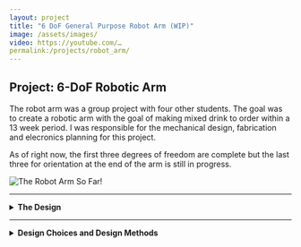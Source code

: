 ```yaml
---
layout: project
title: "6 DoF General Purpose Robot Arm (WIP)"
image: /assets/images/
video: https://youtube.com/…
permalink:/projects/robot_arm/
---
```


## Project: 6-DoF Robotic Arm
The robot arm was a group project with four other students. 
The goal was to create a robotic arm with the goal of making mixed drink to order within a 13 week period. 
I was responsible for the mechanical design, fabrication and elecronics planning for this project.

As of right now, the first three degrees of freedom are complete but the last three for orientation at the end of the arm is still in progress. 

![The Robot Arm So Far!](/assets/images/Robot-Arm.png)

---

<details>
  <summary><strong>The Design</strong></summary>

## Design Goals
The following were some goals that were determined before the design phase:
- The robot shall be compatible with ROS2
- The robot should be capable of moving from one end point to the other within one second
- The robot should be capable of holding and moving a 2 pound payload at the end of the arm
- Robot parts shall be manufacturable in house or purchaseable online
- The Robot should have a workspace of 6 feet accross

## Subsystems

The robot arm is divided into two subsystems, the positional subsystem and the orientation subsystems. Where the positional is a 3DoF articulated robot and the orientation subsystem is a quaternion wrist (WIP).

</details>

---

<details>
  <summary><strong>Design Choices and Design Methods</strong></summary>

## Electronics
Since the time frame was quite short, many decisions were make quickly although they may not have been the most optimal choice in hindsight. 

We chose to use FRC motors and controllers because they are readily available, come with many complementary components that accelerate prototyping, and provide substantial torque without the need for industrial-grade motors.

We also believed that using CAN communication with the FRC motor controllers would give us greater flexibility in system integration and control.

The following is the rough schematic we followed for the electronics of the robot:

![The Electronics Schematic!](/assets/images/Electronics-Schematic.png)


## Gearbox Sizing
Although the motors were fairly strong, a gearbox was still required to reach the desired output torque and protect upstream electronics from burning out. 

Torque and RPM at peak power were used, assuming the motor would operate near this point under load.

The reduction was calculated based on the goal of traveling from endpoint to endpoint in under one second.

A 20% margin was added to the peak rpm then divided by the desired 60 rpm resulting in a 187:1 desired gear reduction. The reduction on the actual robot was brought down to 120:1 since the arm lengths were reduced with ample torque.

$$
Gear Ratio = \frac{9370 * 1.2}{60} = 187.4
$$

## Part Selection
Many of the components for the robot were selected spontaneously based on availability and cost.

The main structural aluminum was sourced from the remnant section at Industrial Metal Supply, where we found an 8-foot piece of 6x2-inch 6061 tubing for $40.
The carbon fiber tubes, aluminum round tubing, and bearings were purchased from Amazon, chosen for their convenient sizes and affordability at the time.


</details>
